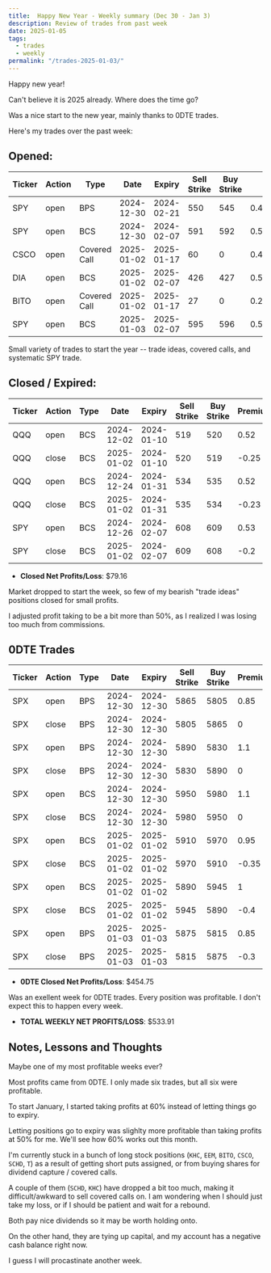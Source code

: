 ```yaml
---
title:  Happy New Year - Weekly summary (Dec 30 - Jan 3)
description: Review of trades from past week
date: 2025-01-05
tags:
  - trades
  - weekly
permalink: "/trades-2025-01-03/"
---
```


Happy new year!

Can't believe it is 2025 already.  Where does the time go?

Was a nice start to the new year, mainly thanks to 0DTE trades.

Here's my trades over the past week:

## Opened:

<div class="trade-table weekly full-width">

|**Ticker**|**Action**|**Type**|**Date**|**Expiry**|**Sell Strike**|**Buy Strike**|**Premium**|**Qty**|**Fee**|**Net**|
|---|---|---|---|---|---|---|---|---|---|---|
|SPY|open|BPS|2024-12-30|2024-02-21|550|545|0.49|1|1.4|47.6|
|SPY|open|BCS|2024-12-30|2024-02-07|591|592|0.550000000000001|1|2.13|52.8700000000001|
|CSCO|open|Covered Call|2025-01-02|2025-01-17|60|0|0.43|1|0.99|42.01|
|DIA|open|BCS|2025-01-02|2025-02-07|426|427|0.5|1|2.12|47.88|
|BITO|open|Covered Call|2025-01-02|2025-01-17|27|0|0.22|1|0.8|21.2|
|SPY|open|BCS|2025-01-03|2025-02-07|595|596|0.540000000000001|1|1.43|52.5700000000001|

</div>

Small variety of trades to start the year -- trade ideas, covered calls, and systematic SPY trade.

## Closed / Expired:

<div class = "trade-table monthly full-width">

|**Ticker**|**Action**|**Type**|**Date**|**Expiry**|**Sell Strike**|**Buy Strike**|**Premium**|**Qty**|**Fee**|**Net**|**Profit/Loss**|
|---|---|---|---|---|---|---|---|---|---|---|---|
|QQQ|open|BCS|2024-12-02|2024-01-10|519|520|0.52|1|1.41|50.59|$23.49|
|QQQ|close|BCS|2025-01-02|2024-01-10|520|519|-0.25|1|2.1|-27.1|
|QQQ|open|BCS|2024-12-24|2024-01-31|534|535|0.52|1|1.41|50.59|$26.18|
|QQQ|close|BCS|2025-01-02|2024-01-31|535|534|-0.23|1|1.41|-24.41|
|SPY|open|BCS|2024-12-26|2024-02-07|608|609|0.53|1|2.11|50.89|$29.49|
|SPY|close|BCS|2025-01-02|2024-02-07|609|608|-0.2|1|1.4|-21.4|

</div>

- **Closed Net Profits/Loss**: $79.16

Market dropped to start the week, so few of my bearish "trade ideas" positions closed for small profits.  

I adjusted profit taking to be a bit more than 50%, as I realized I was losing too much from commissions.

## 0DTE Trades

<div class = "trade-table monthly full-width">

|**Ticker**|**Action**|**Type**|**Date**|**Expiry**|**Sell Strike**|**Buy Strike**|**Premium**|**Qty**|**Fee**|**Net**|**Profit/Loss**|
|---|---|---|---|---|---|---|---|---|---|---|---|
|SPX|open|BPS|2024-12-30|2024-12-30|5865|5805|0.85|1|3.1|81.9|$81.90|
|SPX|close|BPS|2024-12-30|2024-12-30|5805|5865|0|1|0|0|
|SPX|open|BPS|2024-12-30|2024-12-30|5890|5830|1.1|1|3.19|106.81|$106.81|
|SPX|close|BPS|2024-12-30|2024-12-30|5830|5890|0|1|0|0|
|SPX|open|BCS|2024-12-30|2024-12-30|5950|5980|1.1|1|3.19|106.81|$106.81|
|SPX|close|BCS|2024-12-30|2024-12-30|5980|5950|0|1|0|0|
|SPX|open|BCS|2025-01-02|2025-01-02|5910|5970|0.95|1|3.19|91.81|$55.26|
|SPX|close|BCS|2025-01-02|2025-01-02|5970|5910|-0.35|1|1.55|-36.55|
|SPX|open|BCS|2025-01-02|2025-01-02|5890|5945|1|1|3.19|96.81|$55.26|
|SPX|close|BCS|2025-01-02|2025-01-02|5945|5890|-0.4|1|1.55|-41.55|
|SPX|open|BPS|2025-01-03|2025-01-03|5875|5815|0.85|1|3.19|81.81|$48.71|
|SPX|close|BPS|2025-01-03|2025-01-03|5815|5875|-0.3|1|3.1|-33.1|

</div>

- **0DTE Closed Net Profits/Loss**: $454.75

Was an exellent week for 0DTE trades.  Every position was profitable.  I don't expect this to happen every week.

- **TOTAL WEEKLY NET PROFITS/LOSS**: $533.91


## Notes, Lessons and Thoughts

Maybe one of my most profitable weeks ever?  

Most profits came from 0DTE.  I only made six trades, but all six were profitable.

To start January, I started taking profits at 60% instead of letting things go to expiry.  

Letting positions go to expiry was slighlty more profitable than taking profits at 50% for me.  We'll see how 60% works out this month.

I'm currently stuck in a bunch of long stock positions (`KHC`, `EEM`, `BITO`, `CSCO`, `SCHD`, `T`) as a result of getting short puts assigned, or from buying shares for dividend capture / covered calls.  

A couple of them (`SCHD`, `KHC`) have dropped a bit too much, making it difficult/awkward to sell covered calls on.  I am wondering when I should just take my loss, or if I should be patient and wait for a rebound.  

Both pay nice dividends so it may be worth holding onto.  

On the other hand, they are tying up capital, and my account has a negative cash balance right now.

I guess I will procastinate another week.